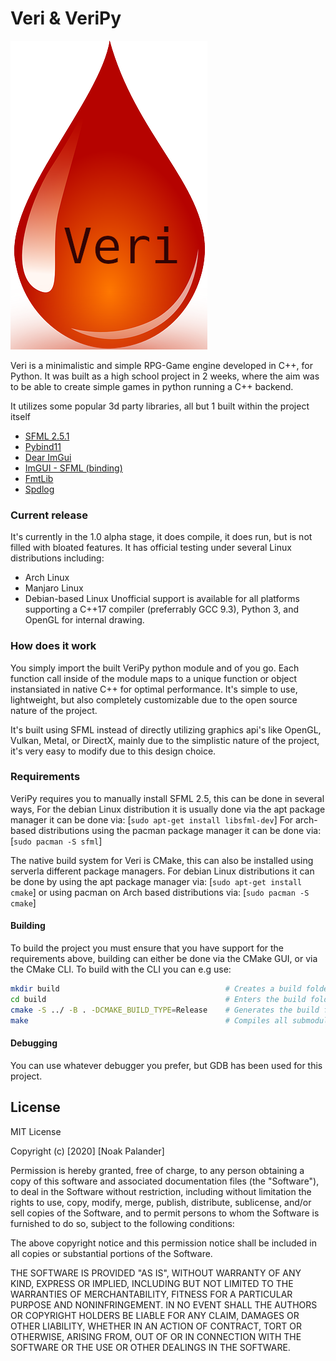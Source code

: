# Veri & VeriPy
![Veri-logo](resources/Logos/veri.png)

Veri is a minimalistic and simple RPG-Game engine developed in C++, for Python. It was built as a high school project in 2 weeks, where the aim was to be able to create simple games in python running a C++ backend.

It utilizes some popular 3d party libraries, all but 1 built within the project itself
  - [SFML 2.5.1](https://www.sfml-dev.org/)
  - [Pybind11](https://github.com/pybind/pybind11)
  - [Dear ImGui](https://github.com/ocornut/imgui)
  - [ImGUI - SFML (binding)](https://github.com/eliasdaler/imgui-sfml)
  - [FmtLib](https://github.com/fmtlib/fmt)
  - [Spdlog](https://github.com/gabime/spdlog)

### Current release
It's currently in the 1.0 alpha stage, it does compile, it does run, but is not filled with bloated features.
It has official testing under several Linux distributions including:
- Arch Linux
- Manjaro Linux
- Debian-based Linux
Unofficial support is available for all platforms supporting a C++17 compiler (preferrably GCC 9.3), Python 3, and OpenGL for internal drawing.

### How does it work
You simply import the built VeriPy python module and of you go. Each function call inside of the module maps to a unique
function or object instansiated in native C++ for optimal performance.
It's simple to use, lightweight, but also completely customizable due to the open source nature of the project.

It's built using SFML instead of directly utilizing graphics api's like OpenGL, Vulkan, Metal, or DirectX, mainly due to the simplistic nature of the project, it's very easy to modify due to this design choice.

### Requirements
VeriPy requires you to manually install SFML 2.5, this can be done in several ways, 
For the debian Linux distribution it is usually done via the apt package manager it can be done via: [`sudo apt-get install libsfml-dev`]
For arch-based distributions using the pacman package manager it can be done via: [`sudo pacman -S sfml`]

The native build system for Veri is CMake, this can also be installed using serverla different package managers.
For debian Linux distributions it can be done by using the apt package manager via: [`sudo apt-get install cmake`]
or using pacman on Arch based distributions via: [`sudo pacman -S cmake`]

#### Building
To build the project you must ensure that you have support for the requirements above, building can either be done via the CMake GUI, or via the CMake CLI. To build with the CLI you can e.g use:
```bash
mkdir build                                     # Creates a build folder
cd build                                        # Enters the build folder
cmake -S ../ -B . -DCMAKE_BUILD_TYPE=Release    # Generates the build files
make                                            # Compiles all submodules
```
#### Debugging
You can use whatever debugger you prefer, but GDB has been used for this project.



License
----
MIT License

Copyright (c) [2020] [Noak Palander]

Permission is hereby granted, free of charge, to any person obtaining a copy
of this software and associated documentation files (the "Software"), to deal
in the Software without restriction, including without limitation the rights
to use, copy, modify, merge, publish, distribute, sublicense, and/or sell
copies of the Software, and to permit persons to whom the Software is
furnished to do so, subject to the following conditions:

The above copyright notice and this permission notice shall be included in all
copies or substantial portions of the Software.

THE SOFTWARE IS PROVIDED "AS IS", WITHOUT WARRANTY OF ANY KIND, EXPRESS OR
IMPLIED, INCLUDING BUT NOT LIMITED TO THE WARRANTIES OF MERCHANTABILITY,
FITNESS FOR A PARTICULAR PURPOSE AND NONINFRINGEMENT. IN NO EVENT SHALL THE
AUTHORS OR COPYRIGHT HOLDERS BE LIABLE FOR ANY CLAIM, DAMAGES OR OTHER
LIABILITY, WHETHER IN AN ACTION OF CONTRACT, TORT OR OTHERWISE, ARISING FROM,
OUT OF OR IN CONNECTION WITH THE SOFTWARE OR THE USE OR OTHER DEALINGS IN THE
SOFTWARE.
